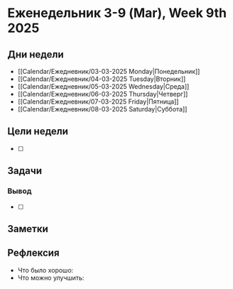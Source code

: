 

# Еженедельник 3-9 (Mar), Week 9th 2025

## Дни недели

- [[Calendar/Ежедневник/03-03-2025 Monday|Понедельник]]
- [[Calendar/Ежедневник/04-03-2025 Tuesday|Вторник]]
- [[Calendar/Ежедневник/05-03-2025 Wednesday|Среда]]
- [[Calendar/Ежедневник/06-03-2025 Thursday|Четверг]]
- [[Calendar/Ежедневник/07-03-2025 Friday|Пятница]]
- [[Calendar/Ежедневник/08-03-2025 Saturday|Суббота]]

## Цели недели

- [ ]

## Задачи

### Вывод

- [ ]

## Заметки

## Рефлексия

- Что было хорошо:
- Что можно улучшить: